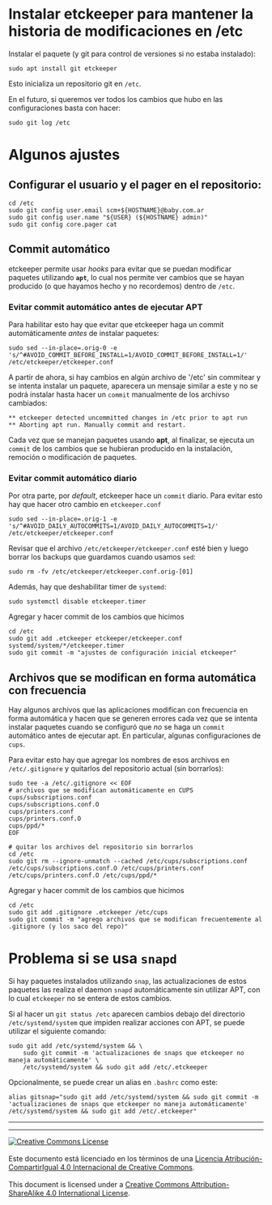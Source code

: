 # Instalar etckeeper para mantener la historia de modificaciones en /etc

Instalar el paquete (y git para control de versiones si no estaba instalado):
```
sudo apt install git etckeeper
```

Esto inicializa un repositorio git en `/etc`. 

En el futuro, si queremos ver todos los cambios que hubo en las configuraciones
basta con hacer:
```
sudo git log /etc
```

# Algunos ajustes

## Configurar el usuario y el pager en el repositorio:
```
cd /etc
sudo git config user.email scm+${HOSTNAME}@baby.com.ar
sudo git config user.name "${USER} (${HOSTNAME} admin)"
sudo git config core.pager cat
```

## Commit automático

etckeeper permite usar _hooks_ para evitar que se puedan modificar paquetes 
utilizando **`apt`**, lo cual nos permite ver cambios que se hayan producido
(o que hayamos hecho y no recordemos) dentro de `/etc`.

### Evitar commit automático antes de ejecutar APT

Para habilitar esto hay que evitar que etckeeper haga un commit automáticamente
_antes_ de instalar paquetes:

```
sudo sed --in-place=.orig-0 -e 's/^#AVOID_COMMIT_BEFORE_INSTALL=1/AVOID_COMMIT_BEFORE_INSTALL=1/' /etc/etckeeper/etckeeper.conf
```

A partir de ahora, si hay cambios en algún archivo de '/etc' sin commitear y se
intenta instalar un paquete, aparecera un mensaje similar a este y no se podrá
instalar hasta hacer un `commit` manualmente de los archivso cambiados:
```
** etckeeper detected uncommitted changes in /etc prior to apt run
** Aborting apt run. Manually commit and restart.
```

Cada vez que se manejan paquetes usando **apt**, al finalizar, se ejecuta un
`commit` de los cambios que se hubieran producido en la instalación, remoción o
modificación de paquetes.

### Evitar commit automático diario

Por otra parte, por _default_, etckeeper hace un `commit` diario. Para evitar
esto hay que hacer otro cambio en `etckeeper.conf`
```
sudo sed --in-place=.orig-1 -e 's/^#AVOID_DAILY_AUTOCOMMITS=1/AVOID_DAILY_AUTOCOMMITS=1/' /etc/etckeeper/etckeeper.conf
```

Revisar que el archivo `/etc/etckeeper/etckeeper.conf` esté bien y luego borrar
los backups que guardamos cuando usamos `sed`:
```
sudo rm -fv /etc/etckeeper/etckeeper.conf.orig-[01]
```

Además, hay que deshabilitar timer de `systemd`:
```
sudo systemctl disable etckeeper.timer
```

Agregar y hacer commit de los cambios que hicimos
```
cd /etc
sudo git add .etckeeper etckeeper/etckeeper.conf systemd/system/*/etckeeper.timer
sudo git commit -m "ajustes de configuración inicial etckeeper"
```

## Archivos que se modifican en forma automática con frecuencia

Hay algunos archivos que las aplicaciones modifican con frecuencia en forma
automática y hacen que se generen errores cada vez que se intenta instalar
paquetes cuando se configuró que _no_ se haga un `commit` automático antes
de ejecutar apt. En particular, algunas configuraciones de `cups`.

Para evitar esto hay que agregar los nombres de esos archivos en 
`/etc/.gitignore` y quitarlos del repositorio actual (sin borrarlos):

```
sudo tee -a /etc/.gitignore << EOF
# archivos que se modifican automáticamente en CUPS
cups/subscriptions.conf
cups/subscriptions.conf.O
cups/printers.conf
cups/printers.conf.O
cups/ppd/*
EOF

# quitar los archivos del repositorio sin borrarlos
cd /etc
sudo git rm --ignore-unmatch --cached /etc/cups/subscriptions.conf /etc/cups/subscriptions.conf.O /etc/cups/printers.conf /etc/cups/printers.conf.O /etc/cups/ppd/*
```

Agregar y hacer commit de los cambios que hicimos
```
cd /etc
sudo git add .gitignore .etckeeper /etc/cups
sudo git commit -m "agrego archivos que se modifican frecuentemente al .gitignore (y los saco del repo)"
```

# Problema si se usa `snapd`

Si hay paquetes instalados utilizando `snap`, las actualizaciones de estos
paquetes las realiza el daemon `snapd` automáticamente sin utilizar APT, con lo
cual `etckeeper` no se entera de estos cambios.

Si al hacer un `git status /etc` aparecen cambios debajo del directorio
`/etc/systemd/system` que impiden realizar acciones con APT, se puede utilizar
el siguiente comando:
```
sudo git add /etc/systemd/system && \
    sudo git commit -m 'actualizaciones de snaps que etckeeper no maneja automáticamente' \
    /etc/systemd/system && sudo git add /etc/.etckeeper
```

Opcionalmente, se puede crear un alias en `.bashrc` como este:
```
alias gitsnap="sudo git add /etc/systemd/system && sudo git commit -m 'actualizaciones de snaps que etckeeper no maneja automáticamente' /etc/systemd/system && sudo git add /etc/.etckeeper"
```


___
<!-- LICENSE -->
___
<a rel="licencia" href="https://creativecommons.org/licenses/by-sa/4.0/deed.es">
<img alt="Creative Commons License" style="border-width:0"
src="https://i.creativecommons.org/l/by-sa/4.0/88x31.png" /></a>
<br /><br />
Este documento está licenciado en los términos de una <a rel="licencia"
href="https://creativecommons.org/licenses/by-sa/4.0/deed.es">
Licencia Atribución-CompartirIgual 4.0 Internacional de Creative Commons</a>.
<br /><br />
This document is licensed under a <a rel="license" 
href="https://creativecommons.org/licenses/by-sa/4.0/deed.en">
Creative Commons Attribution-ShareAlike 4.0 International License</a>.
<!-- END --> 
